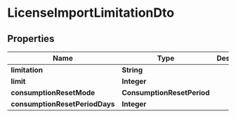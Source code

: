 

# LicenseImportLimitationDto


## Properties

| Name | Type | Description | Notes |
|------------ | ------------- | ------------- | -------------|
|**limitation** | **String** |  |  [optional] |
|**limit** | **Integer** |  |  [optional] |
|**consumptionResetMode** | **ConsumptionResetPeriod** |  |  [optional] |
|**consumptionResetPeriodDays** | **Integer** |  |  [optional] |



